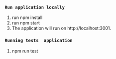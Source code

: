### `Run application locally`
1. run npm install
2. run npm start
3. The application will run on http://localhost:3001.

### `Running tests  application`
1. npm run test